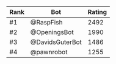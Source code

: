Rank|Bot|Rating
---|---|---
#1|@RaspFish|2492
#2|@OpeningsBot|1990
#3|@DavidsGuterBot|1486
#4|@pawnrobot|1255
